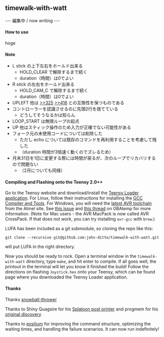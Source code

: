 ## timewalk-with-watt
--- 編集中 / now writing ---

#### How to use
hoge

#### Note
- L stick の上下左右をホールド出来る
    - HOLD_CLEAR で解除するまで続く
    - duration（時間）は0でよい
- R stick の左右をホールド出来る
    - HOLD_CAM_C で解除するまで続く
    - duration（時間）は0でよい
- UPLEFT 他は [>>325](https://medaka.5ch.net/test/read.cgi/poke/1574816324/325)
 [>>416](https://medaka.5ch.net/test/read.cgi/poke/1574816324/416)
 との互換性を保つものである
- コントローラーを認識させるのに先頭2行を捨てている
    - どうしてそうなるかは知らん
- LOOP_START は無限ループの起点
- UP 他はスティック操作のため入力が正確でない可能性がある
- フォーク元の未使用コードについては削除した
    - ただし echo については既存のコマンドを再利用することを考慮して残した
    - （duration 時間が3倍速く動くのでズレるため）
- 月末31日を1日に変更する際には時間が戻るが、次のループでリカバリするので問題ない
    - （2月についても同様）

#### Compiling and Flashing onto the Teensy 2.0++
Go to the Teensy website and download/install the [Teensy Loader application](https://www.pjrc.com/teensy/loader.html). For Linux, follow their instructions for installing the [GCC Compiler and Tools](https://www.pjrc.com/teensy/gcc.html). For Windows, you will need the [latest AVR toolchain](http://www.atmel.com/tools/atmelavrtoolchainforwindows.aspx) from the Atmel site. See [this issue](https://github.com/LightningStalker/Splatmeme-Printer/issues/10) and [this thread](http://gbatemp.net/threads/how-to-use-shinyquagsires-splatoon-2-post-printer.479497/) on GBAtemp for more information. (Note for Mac users - the AVR MacPack is now called AVR CrossPack. If that does not work, you can try installing `avr-gcc` with `brew`.)

LUFA has been included as a git submodule, so cloning the repo like this:

```
git clone --recursive git@github.com:john-ditto/timewalk-with-watt.git
```

will put LUFA in the right directory.

Now you should be ready to rock. Open a terminal window in the `timewalk-with-watt` directory, type `make`, and hit enter to compile. If all goes well, the printout in the terminal will let you know it finished the build! Follow the directions on flashing `Joystick.hex` onto your Teensy, which can be found page where you downloaded the Teensy Loader application.

#### Thanks

Thanks [snowball-thrower](https://github.com/bertrandom/snowball-thrower)

Thanks to Shiny Quagsire for his [Splatoon post printer](https://github.com/shinyquagsire23/Switch-Fightstick) and progmem for his [original discovery](https://github.com/progmem/Switch-Fightstick).

Thanks to [exsilium](https://github.com/bertrandom/snowball-thrower/pull/1) for improving the command structure, optimizing the waiting times, and handling the failure scenarios. It can now run indefinitely!